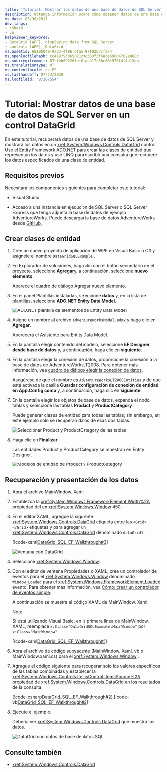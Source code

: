 ```yaml
---
title: 'Tutorial: Mostrar los datos de una base de datos de SQL Server en un control DataGrid'
description: Obtenga información sobre cómo obtener datos de una base de datos de SQL Server y cómo mostrarlos en un control DataGrid Windows Presentation Foundation mediante este tutorial.
ms.date: 03/30/2017
dev_langs:
- csharp
- vb
helpviewer_keywords:
- DataGrid [WPF], displaying data from SQL Server
- controls [WPF], DataGrid
ms.assetid: 6810b048-0a23-4f86-bfa5-97f92b3cfab4
ms.openlocfilehash: cc41979c869021c9c363f3f68ce590d4702e068c
ms.sourcegitcommit: 87cfeb69226fef01acb17c56c86f978f4f4a13db
ms.translationtype: MT
ms.contentlocale: es-ES
ms.lasthandoff: 07/24/2020
ms.locfileid: "87167554"
---
```

# <a name="walkthrough-display-data-from-a-sql-server-database-in-a-datagrid-control"></a>Tutorial: Mostrar datos de una base de datos de SQL Server en un control DataGrid

En este tutorial, recuperará datos de una base de datos de SQL Server y mostrará los datos en un <xref:System.Windows.Controls.DataGrid> control. Use el Entity Framework ADO.NET para crear las clases de entidad que representan los datos y use LINQ para escribir una consulta que recupere los datos especificados de una clase de entidad.

## <a name="prerequisites"></a>Requisitos previos

Necesitará los componentes siguientes para completar este tutorial:

- Visual Studio.

- Acceso a una instancia en ejecución de SQL Server o SQL Server Express que tenga adjunta la base de datos de ejemplo AdventureWorks. Puede descargar la base de datos AdventureWorks desde [GitHub](https://github.com/Microsoft/sql-server-samples/releases).

## <a name="create-entity-classes"></a>Crear clases de entidad

1. Cree un nuevo proyecto de aplicación de WPF en Visual Basic o C# y asígnele el nombre `DataGridSQLExample` .

2. En Explorador de soluciones, haga clic con el botón secundario en el proyecto, seleccione **Agregar**y, a continuación, seleccione **nuevo elemento**.

     Aparece el cuadro de diálogo Agregar nuevo elemento.

3. En el panel Plantillas instaladas, seleccione **datos** y, en la lista de plantillas, seleccione **ADO.NET Entity Data Model**.

     ![ADO.NET plantilla de elementos de Entity Data Model](../../wcf/feature-details/media/ado-net-entity-data-model-item-template.png)

4. Asigne un nombre al archivo `AdventureWorksModel.edmx` y haga clic en **Agregar**.

     Aparecerá el Asistente para Entity Data Model.

5. En la pantalla elegir contenido del modelo, seleccione **EF Designer desde base de datos** y, a continuación, haga clic en **siguiente**.

6. En la pantalla elegir la conexión de datos, proporcione la conexión a la base de datos de AdventureWorksLT2008. Para obtener más información, vea [cuadro de diálogo elegir la conexión de datos](https://docs.microsoft.com/previous-versions/dotnet/netframework-4.0/bb399244(v=vs.100)).

    Asegúrese de que el nombre es `AdventureWorksLT2008Entities` y de que está activada la casilla **Guardar configuración de conexión de entidad en App.Config como** y, a continuación, haga clic en **siguiente**.

7. En la pantalla elegir los objetos de base de datos, expanda el nodo tablas y seleccione las tablas **Product** y **ProductCategory** .

     Puede generar clases de entidad para todas las tablas; sin embargo, en este ejemplo solo se recuperan datos de esas dos tablas.

     ![Seleccionar Product y ProductCategory de las tablas](./media/datagrid-sql-ef-step4.png "DataGrid_SQL_EF_Step4")

8. Haga clic en **Finalizar**

     Las entidades Product y ProductCategory se muestran en Entity Designer.

     ![Modelos de entidad de Product y ProductCategory](./media/datagrid-sql-ef-step5.png "DataGrid_SQL_EF_Step5")

## <a name="retrieve-and-present-the-data"></a>Recuperación y presentación de los datos

1. Abra el archivo MainWindow. Xaml.

2. Establezca la <xref:System.Windows.FrameworkElement.Width%2A> propiedad del en <xref:System.Windows.Window> 450.

3. En el editor XAML, agregue la siguiente <xref:System.Windows.Controls.DataGrid> etiqueta entre las `<Grid>` `</Grid>` etiquetas y para agregar un <xref:System.Windows.Controls.DataGrid> denominado `dataGrid1` .

     [!code-xaml[DataGrid_SQL_EF_Walkthrough#3](~/samples/snippets/csharp/VS_Snippets_Wpf/DataGrid_SQL_EF_Walkthrough/CS/MainWindow.xaml#3)]

     ![Ventana con DataGrid](./media/datagrid-sql-ef-step6.png "DataGrid_SQL_EF_Step6")

4. Seleccione <xref:System.Windows.Window>.

5. Con el editor de ventana Propiedades o XAML, cree un controlador de eventos para el <xref:System.Windows.Window> denominado `Window_Loaded` para el <xref:System.Windows.FrameworkElement.Loaded> evento. Para obtener más información, vea [Cómo: crear un controlador de eventos simple](https://docs.microsoft.com/previous-versions/visualstudio/visual-studio-2010/bb675300(v=vs.100)).

     A continuación se muestra el código XAML de MainWindow. Xaml.

    > [!NOTE]
    > Si está utilizando Visual Basic, en la primera línea de MainWindow. XAML, reemplace `x:Class="DataGridSQLExample.MainWindow"` por `x:Class="MainWindow"` .

     [!code-xaml[DataGrid_SQL_EF_Walkthrough#1](~/samples/snippets/csharp/VS_Snippets_Wpf/DataGrid_SQL_EF_Walkthrough/CS/MainWindow.xaml#1)]

6. Abra el archivo de código subyacente (MainWindow. Xaml. vb o MainWindow.xaml.cs) para el <xref:System.Windows.Window> .

7. Agregue el código siguiente para recuperar solo los valores específicos de las tablas combinadas y establecer la <xref:System.Windows.Controls.ItemsControl.ItemsSource%2A> propiedad de <xref:System.Windows.Controls.DataGrid> en los resultados de la consulta.

     [!code-csharp[DataGrid_SQL_EF_Walkthrough#2](~/samples/snippets/csharp/VS_Snippets_Wpf/DataGrid_SQL_EF_Walkthrough/CS/MainWindow.xaml.cs#2)]
     [!code-vb[DataGrid_SQL_EF_Walkthrough#2](~/samples/snippets/visualbasic/VS_Snippets_Wpf/DataGrid_SQL_EF_Walkthrough/VB/MainWindow.xaml.vb#2)]

8. Ejecute el ejemplo.

     Debería ver <xref:System.Windows.Controls.DataGrid> que muestra los datos.

     ![DataGrid con datos de base de datos SQL](./media/datagrid-sql-ef-step7.png "DataGrid_SQL_EF_Step7")

## <a name="see-also"></a>Consulte también

- <xref:System.Windows.Controls.DataGrid>
